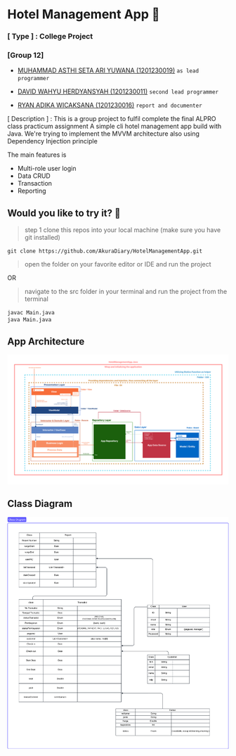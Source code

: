 # Hotel Management App 🥙
### [ Type ] : College Project

### [Group 12]
- [MUHAMMAD ASTHI SETA ARI YUWANA (1201230019)](github.com/AkuraDiary)
`as lead programmer`
  
- [DAVID WAHYU HERDYANSYAH (1201230011)](github.com/David-NTB)
`second lead programmer`

- [RYAN ADIKA WICAKSANA (1201230016)](github.com/Xianzunn)
`report and documenter`

[ Description ] :
This is a group project to fulfil complete the final ALPRO class practicum assignment
A simple cli hotel management app build with Java. 
We're trying to implement the MVVM architecture also using Dependency Injection principle

The main features is

- Multi-role user login
- Data CRUD
- Transaction
- Reporting


## Would you like to try it? 🥘

> step 1 clone this repos into your local machine (make sure you have git installed)
```
git clone https://github.com/AkuraDiary/HotelManagementApp.git
```

> open the folder on your favorite editor or IDE and run the project

OR

> navigate to the src folder in your terminal and run the project from the terminal
```
javac Main.java
java Main.java
```
## App Architecture
![App Architecture](https://github.com/AkuraDiary/HotelManagementApp/blob/main/pictures/Struktur%20dan%20komponen%20aplikasi.png)

## Class Diagram
![Class Diagram](https://github.com/AkuraDiary/HotelManagementApp/blob/main/pictures/TA%20Alproo-Class%20Diagram.png)
